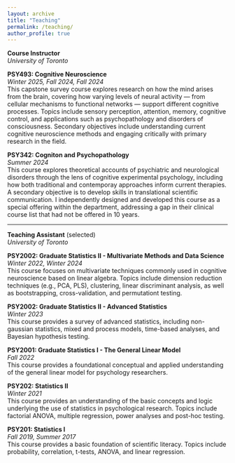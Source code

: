 ```yaml
---
layout: archive
title: "Teaching"
permalink: /teaching/
author_profile: true
---
```

**Course Instructor**\
*University of Toronto*

**PSY493: Cognitive Neuroscience**\
 *Winter 2025, Fall 2024, Fall 2024*\
This capstone survey course explores research on how the mind arises from the brain, covering how varying levels of neural activity — from cellular mechanisms to functional networks — support different cognitive processes. Topics include sensory perception, attention, memory, cognitive control, and applications such as psychopathology and disorders of consciousness. Secondary objectives include understanding current cognitive neuroscience methods and engaging critically with primary research in the field. 


**PSY342: Cogniton and Psychopathology**\
 *Summer 2024*\
This course explores theoretical accounts of psychiatric and neurological disorders through the lens of cognitive experimental psychology, including how both traditional and contemporay approaches inform current therapies. A secondary objective is to develop skills in translational scientific communication. I independently designed and developed this course as a special offering within the department, addressing a gap in their clinical course list that had not be offered in 10 years.

---

**Teaching Assistant** (selected)\
*University of Toronto*

**PSY2002: Graduate Statistics II - Multivariate Methods and Data Science**\
  *Winter 2022, Winter 2024*\
This course focuses on multivariate techniques commonly used in cognitive neuroscience based on linear algebra. Topics include dimension reduction techniques (e.g., PCA, PLS), clustering, linear discriminant analysis, as well as bootstrapping, cross-validation, and permutationt testing.

**PSY2002: Graduate Statistics II - Advanced Statistics**\
  *Winter 2023*\
This course provides a survey of advanced statistics, including non-gaussian statistics, mixed and process models, time-based analyses, and Bayesian hypothesis testing.

**PSY2001: Graduate Statistics I - The General Linear Model**\
  *Fall 2022*\
This course provides a foundational conceptual and applied understanding of the general linear model for psychology researchers.

**PSY202: Statistics II**\
  *Winter 2021*\
This course provides an understanding of the basic concepts and logic underlying the use of statistics in psychological research. Topics include factorial ANOVA, multiple regression, power analyses and post-hoc testing.

**PSY201: Statistics I**\
  *Fall 2019, Summer 2017*\
This course provides a basic foundation of scientific literacy. Topics include probability, correlation, t-tests, ANOVA, and linear regression.

